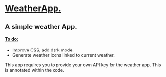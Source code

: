 <h1> <ins> WeatherApp. </ins> </h1> 
<h2>A simple weather App.</h2>
<h4> <ins> To do: </ins></h4>
<ul> 
  <li>Improve CSS, add dark mode.</li>
  <li>Generate weather icons linked to current weather.</li>
</ul>

<p>This app requires you to provide your own API key for the weather app. This is annotated within the code.</p>
